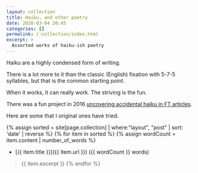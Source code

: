 ```yaml
---
layout: collection
title: Haiku, and other poetry
date: 2020-03-04 20:45
categories: []
permalink: /:collection/index.html
excerpt: >
  Assorted works of haiku-ish poetry
---
```


Haiku are a highly condensed form of writing.

There is a lot more to it than the classic (English) fixation with 5-7-5 syllables, but that is the common starting point.

When it works, it can really work. The striving is the fun.

There was a fun project in 2016 [uncovering accidental haiku in FT articles](https://labs.ft.com/2016/07/finding-hidden-haiku/).

Here are some that I original ones have tried.

{% assign sorted = site[page.collection] | where:"layout", "post" | sort: 'date' | reverse %}
{% for item in sorted %}
  {% assign wordCount = item.content | number_of_words %}
* [{{ item.title }}]({{ item.url }}) ({{ wordCount }} words)
> {{ item.excerpt }}
{% endfor %}
